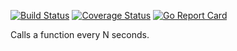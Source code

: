 [![Build Status](https://travis-ci.org/epazote/scheduler.svg?branch=master)](https://travis-ci.org/epazote/scheduler)
[![Coverage Status](https://coveralls.io/repos/github/epazote/scheduler/badge.svg?branch=master)](https://coveralls.io/github/epazote/scheduler?branch=master)
[![Go Report Card](https://goreportcard.com/badge/github.com/epazote/scheduler)](https://goreportcard.com/report/github.com/epazote/scheduler)

Calls a function every N seconds.
